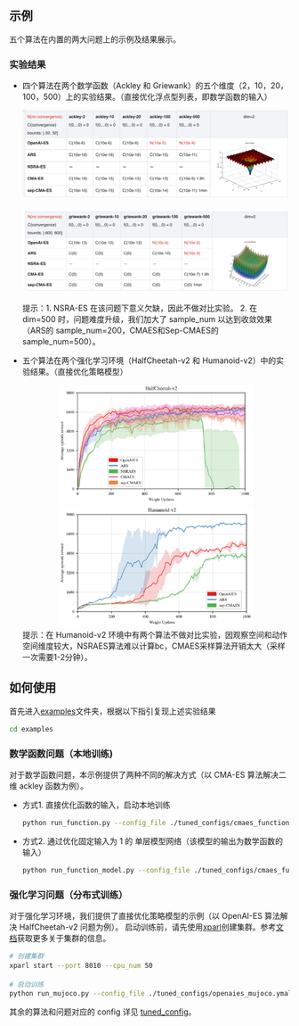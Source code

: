 
## 示例
五个算法在内置的两大问题上的示例及结果展示。
### 实验结果
+ 四个算法在两个数学函数（Ackley 和 Griewank）的五个维度（2，10，20，100，500）上的实验结果。（直接优化浮点型列表，即数学函数的输入）
    <p align="center">
    <img src=".results/ackley_results.png" alt="ackley_results">
    </p>
    <p align="center">
    <img src=".results/griewank_results.png" alt="griewank_results">
    </p>       
    提示：1. NSRA-ES 在该问题下意义欠缺，因此不做对比实验。 2. 在 dim=500 时，问题难度升级，我们加大了 sample_num 以达到收敛效果（ARS的 sample_num=200，CMAES和Sep-CMAES的 sample_num=500）。  
 
+ 五个算法在两个强化学习环境（HalfCheetah-v2 和 Humanoid-v2）中的实验结果。（直接优化策略模型）
    <center class="half">
        <img src=".results/HalfCheetah-v2.png" width="350" alt="HalfCheetah-v2"/><img src=".results/Humanoid-v2.png" width="350" alt="Humanoid-v2"/>
    </center>   
    提示：在 Humanoid-v2 环境中有两个算法不做对比实验，因观察空间和动作空间维度较大，NSRAES算法难以计算bc，CMAES采样算法开销太大（采样一次需要1-2分钟）。


## 如何使用
首先进入[examples](http://gitlab.baidu.com/nlp-ol/ESBox/tree/developing/examples)文件夹，根据以下指引复现上述实验结果   
```bash
cd examples
```

### 数学函数问题（本地训练)
对于数学函数问题，本示例提供了两种不同的解决方式（以 CMA-ES 算法解决二维 ackley 函数为例）。
- 方式1. 直接优化函数的输入，启动本地训练
    ```bash
    python run_function.py --config_file ./tuned_configs/cmaes_function.ymal
    ```
- 方式2. 通过优化固定输入为 1 的 单层模型网络（该模型的输出为数学函数的输入）
    ```bash
    python run_function_model.py --config_file ./tuned_configs/cmaes_function_model.ymal
    ```

### 强化学习问题（分布式训练）
对于强化学习环境，我们提供了直接优化策略模型的示例（以 OpenAI-ES 算法解决 HalfCheetah-v2 问题为例）。
启动训练前，请先使用[xparl](https://parl.readthedocs.io/en/latest/parallel_training/setup.html)创建集群。参考[文档](https://parl.readthedocs.io/en/latest/parallel_training/setup.html)获取更多关于集群的信息。

```bash
# 创建集群
xparl start --port 8010 --cpu_num 50

# 启动训练
python run_mujoco.py --config_file ./tuned_configs/openaies_mujoco.ymal
```
其余的算法和问题对应的 config 详见 [tuned_config](http://gitlab.baidu.com/nlp-ol/ESBox/tree/developing/examples/tuned_configs)。
